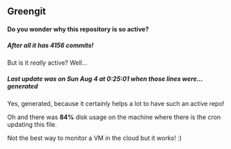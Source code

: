 ## Greengit

#### Do you wonder why this repository is so active?

##### After all it has 4156 commits!

But is it *really* active? Well...

##### Last update was on Sun Aug 4 at 0:25:01 when those lines were... generated

Yes, generated, because it certainly helps a lot to have such an active repo!

Oh and there was **84%** disk usage on the machine
where there is the cron updating this file.

Not the best way to monitor a VM in the cloud but it works! :)
